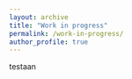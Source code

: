 ```yaml
---
layout: archive
title: "Work in progress"
permalink: /work-in-progress/
author_profile: true
---
```


testaan
